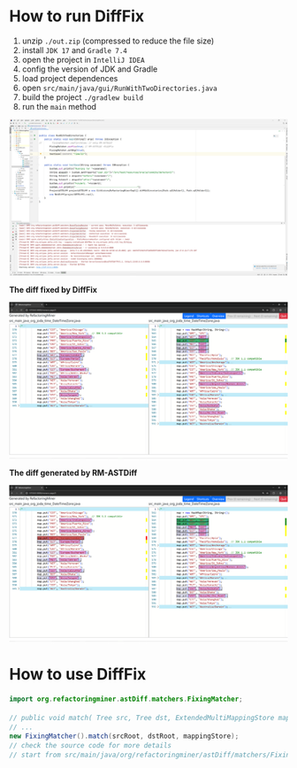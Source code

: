 # How to run DiffFix

1. unzip `./out.zip`  (compressed to reduce the file size)
2. install `JDK 17` and `Gradle 7.4`
3. open the project in `IntelliJ IDEA`
4. config the version of JDK and Gradle
5. load project dependences
6. open `src/main/java/gui/RunWithTwoDirectories.java`
7. build the project `./gradlew build`
8. run the `main` method



![image-20250604173425687](README.assets/image-20250604173425687.png)



**The diff fixed by DiffFix**

![image-20250530214739714](README.assets/image-20250530214739714.png)

**The diff generated by RM-ASTDiff**

![image-20250530214804230](README.assets/image-20250530214804230.png)



# How to use DiffFix

```java
import org.refactoringminer.astDiff.matchers.FixingMatcher;

// public void match( Tree src, Tree dst, ExtendedMultiMappingStore mappingStore )
// ...
new FixingMatcher().match(srcRoot, dstRoot, mappingStore);
// check the source code for more details
// start from src/main/java/org/refactoringminer/astDiff/matchers/FixingMatcher.java
```

